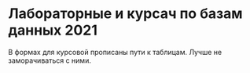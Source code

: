 # Лабораторные и курсач по базам данных 2021 

В формах для курсовой прописаны пути к таблицам. Лучше не заморачиваться с ними.
